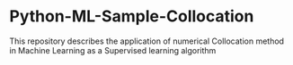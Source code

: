 # Python-ML-Sample-Collocation
This repository describes the application of numerical Collocation method in Machine Learning as a Supervised learning algorithm
